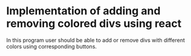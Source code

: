 # Implementation of adding and removing colored divs using react
In this program user should be able to add or remove divs with different colors using corresponding buttons.
